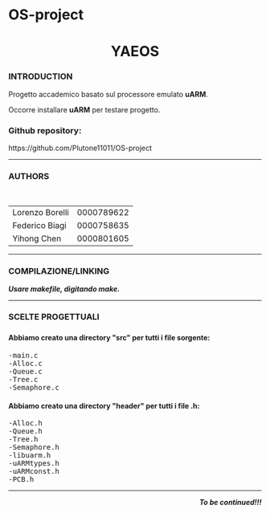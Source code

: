 # OS-project

<h1 align="center">YAEOS</h1>

<h3>INTRODUCTION</h3>
<p>Progetto accademico basato sul processore emulato <b>uARM</b>.<p>
<p>Occorre installare <b>uARM</b> per testare progetto.</p>
<h3>Github repository:</h3>
<p>https://github.com/Plutone11011/OS-project<p>

<hr>

<h3>AUTHORS</h3>
<table>
  <!--primo-->
  <tr>
    <td>Lorenzo Borelli</td>
    <td>0000789622</td>
  </tr>
  <!--secondo-->
  <tr>
    <td>Federico Biagi</td>
    <td>0000758635</td>
  </tr>
  <!--terzo-->
  <tr>
    <td>Yihong Chen</td>
    <td>0000801605</td>
  </tr>
  <!--end table-->
</table>

<hr>

<h3>COMPILAZIONE/LINKING</h3>
<p><b><em>Usare makefile, digitando make.</em></b></p>

<hr>

<h3>SCELTE PROGETTUALI<h3>

<h4>Abbiamo creato una directory "src" per tutti i file sorgente:</h4> 
<pre>
-main.c
-Alloc.c 
-Queue.c
-Tree.c
-Semaphore.c
</pre>
<h4>Abbiamo creato una directory "header" per tutti i file .h:</h4>
<pre>
-Alloc.h 
-Queue.h
-Tree.h
-Semaphore.h
-libuarm.h
-uARMtypes.h
-uARMconst.h
-PCB.h
</pre>

<hr>

<p align="right"><b><em>To be continued!!!</em></b></p>
